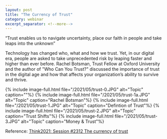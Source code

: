 ```yaml
---
layout: post
title: "The Currency of Trust"
category: webinar
excerpt_separator: <!--more-->
---
```


<p class='sublead'>“Trust enables us to navigate uncertainty, place our faith in people and take leaps into the unknown”</p>
<!--more-->
Technology has changed who, what and how we trust. Yet, in our digital era, people are asked to take unprecedented risk by leaping faster and higher than ever before. Rachel Botsman, Trust Fellow at Oxford University and the author of "Who Can You Trust?" discussed the importance of trust in the digital age and how that affects your organization’s ability to survive and thrive.

{% include image-full.html file="/2021/05/trust-0.JPG" alt="Topic" caption=""%}
{% include image-full.html file="/2021/05/trust-1a.JPG" alt="Topic" caption="Rachel Botsman"%}
{% include image-full.html file="/2021/05/trust-1.JPG" alt="Topic" caption="Defintion of Trust"%}
{% include image-full.html file="/2021/05/trust-2.JPG" alt="Topic" caption="Trust Shifts"%}
{% include image-full.html file="/2021/05/trust-3.JPG" alt="Topic" caption="Money & Trust"%}




Reference: [Think2021: Session #2312 The currency of trust](https://mediacenter.ibm.com/media/1_hjg8yl9p)